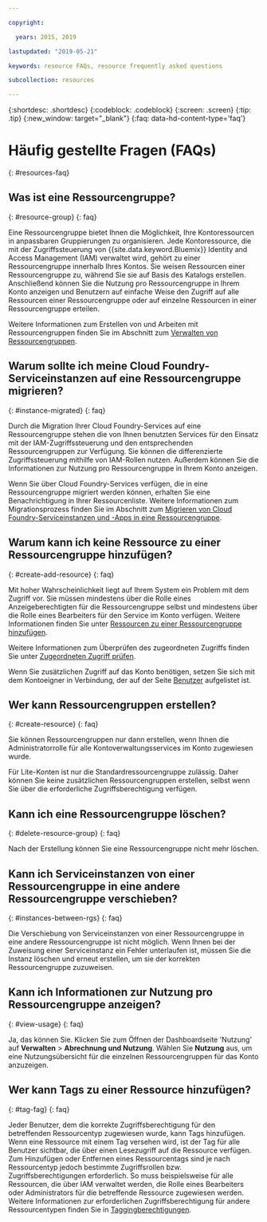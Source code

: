 ```yaml
---

copyright:

  years: 2015, 2019

lastupdated: "2019-05-21"

keywords: resource FAQs, resource frequently asked questions

subcollection: resources

---
```



{:shortdesc: .shortdesc}
{:codeblock: .codeblock}
{:screen: .screen}
{:tip: .tip}
{:new_window: target="_blank"}
{:faq: data-hd-content-type='faq'}


# Häufig gestellte Fragen (FAQs)
{: #resources-faq}

## Was ist eine Ressourcengruppe?
{: #resource-group}
{: faq}

Eine Ressourcengruppe bietet Ihnen die Möglichkeit, Ihre Kontoressourcen in anpassbaren Gruppierungen zu organisieren. Jede Kontoressource, die mit der Zugriffssteuerung von {{site.data.keyword.Bluemix}} Identity and Access Management (IAM) verwaltet wird, gehört zu einer Ressourcengruppe innerhalb Ihres Kontos. Sie weisen Ressourcen einer Ressourcengruppe zu, während Sie sie auf Basis des Katalogs erstellen. Anschließend können Sie die Nutzung pro Ressourcengruppe in Ihrem Konto anzeigen und Benutzern auf einfache Weise den Zugriff auf alle Ressourcen einer Ressourcengruppe oder auf einzelne Ressourcen in einer Ressourcengruppe erteilen.

Weitere Informationen zum Erstellen von und Arbeiten mit Ressourcengruppen finden Sie im Abschnitt zum [Verwalten von Ressourcengruppen](/docs/resources?topic=resources-rgs).  

## Warum sollte ich meine Cloud Foundry-Serviceinstanzen auf eine Ressourcengruppe migrieren?
{: #instance-migrated}
{: faq}

Durch die Migration Ihrer Cloud Foundry-Services auf eine Ressourcengruppe stehen die von Ihnen benutzten Services für den Einsatz mit der IAM-Zugriffssteuerung und den entsprechenden Ressourcengruppen zur Verfügung. Sie können die differenzierte Zugriffssteuerung mithilfe von IAM-Rollen nutzen. Außerdem können Sie die Informationen zur Nutzung pro Ressourcengruppe in Ihrem Konto anzeigen. 

Wenn Sie über Cloud Foundry-Services verfügen, die in eine Ressourcengruppe migriert werden können, erhalten Sie eine Benachrichtigung in Ihrer Ressourcenliste. Weitere Informationen zum Migrationsprozess finden Sie im Abschnitt zum [Migrieren von Cloud Foundry-Serviceinstanzen und -Apps in eine Ressourcengruppe](/docs/resources?topic=resources-migrate).

## Warum kann ich keine Ressource zu einer Ressourcengruppe hinzufügen?
{: #create-add-resource}
{: faq}

Mit hoher Wahrscheinlichkeit liegt auf Ihrem System ein Problem mit dem Zugriff vor. Sie müssen mindestens über die Rolle eines Anzeigeberechtigten für die Ressourcengruppe selbst und mindestens über die Rolle eines Bearbeiters für den Service im Konto verfügen. Weitere Informationen finden Sie unter [Ressourcen zu einer Ressourcengruppe hinzufügen](/docs/resources?topic=resources-rgs#add_to_rgs).

Weitere Informationen zum Überprüfen des zugeordneten Zugriffs finden Sie unter [Zugeordneten Zugriff prüfen](/docs/iam?topic=iam-iammanidaccser#review_your_access).

Wenn Sie zusätzlichen Zugriff auf das Konto benötigen, setzen Sie sich mit dem Kontoeigner in Verbindung, der auf der Seite [Benutzer](https://{DomainName}/iam#/users) aufgelistet ist. 

## Wer kann Ressourcengruppen erstellen?
{: #create-resource}
{: faq}

Sie können Ressourcengruppen nur dann erstellen, wenn Ihnen die Administratorrolle für alle Kontoverwaltungsservices im Konto zugewiesen wurde. 

Für Lite-Konten ist nur die Standardressourcengruppe zulässig. Daher können Sie keine zusätzlichen Ressourcengruppen erstellen, selbst wenn Sie über die erforderliche Zugriffsberechtigung verfügen.

## Kann ich eine Ressourcengruppe löschen?
{: #delete-resource-group}
{: faq}

Nach der Erstellung können Sie eine Ressourcengruppe nicht mehr löschen.

## Kann ich Serviceinstanzen von einer Ressourcengruppe in eine andere Ressourcengruppe verschieben?
{: #instances-between-rgs}
{: faq}

Die Verschiebung von Serviceinstanzen von einer Ressourcengruppe in eine andere Ressourcengruppe ist nicht möglich. Wenn Ihnen bei der Zuweisung einer Serviceinstanz ein Fehler unterlaufen ist, müssen Sie die Instanz löschen und erneut erstellen, um sie der korrekten Ressourcengruppe zuzuweisen.  

## Kann ich Informationen zur Nutzung pro Ressourcengruppe anzeigen?
{: #view-usage}
{: faq}

Ja, das können Sie. Klicken Sie zum Öffnen der Dashboardseite 'Nutzung' auf **Verwalten** &gt; **Abrechnung und Nutzung**. Wählen Sie **Nutzung** aus, um eine Nutzungsübersicht für die einzelnen Ressourcengruppen für das Konto anzuzeigen. 

## Wer kann Tags zu einer Ressource hinzufügen?
{: #tag-fag}
{: faq}

Jeder Benutzer, dem die korrekte Zugriffsberechtigung für den betreffenden Ressourcentyp zugewiesen wurde, kann Tags hinzufügen. Wenn eine Ressource mit einem Tag versehen wird, ist der Tag für alle Benutzer sichtbar, die über einen Lesezugriff auf die Ressource verfügen. Zum Hinzufügen oder Entfernen eines Ressourcentags sind je nach Ressourcentyp jedoch bestimmte Zugriffsrollen bzw. Zugriffsberechtigungen erforderlich. So muss beispielsweise für alle Ressourcen, die über IAM verwaltet werden, die Rolle eines Bearbeiters oder Administrators für die betreffende Ressource zugewiesen werden. Weitere Informationen zur erforderlichen Zugriffsberechtigung für andere Ressourcentypen finden Sie in [Taggingberechtigungen](/docs/resources?topic=resources-access#tagging-permissions).
